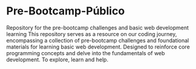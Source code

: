 # Pre-Bootcamp-Público
Repository for the pre-bootcamp challenges and basic web development learning
This repository serves as a resource on our coding journey, encompassing a collection of pre-bootcamp challenges and foundational materials for learning basic web development. Designed to reinforce core programming concepts and delve into the fundamentals of web development. To explore, learn and help.
